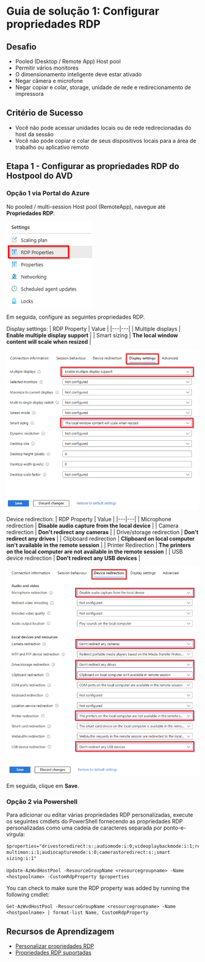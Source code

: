 # Guia de solução 1: Configurar propriedades RDP

## Desafio 

- Pooled (Desktop / Remote App) Host pool 
- Permitir vários monitores
- O dimensionamento inteligente deve estar ativado
- Negar câmera e microfone
- Negar copiar e colar, storage, unidade de rede e redirecionamento de impressora

## Critério de Sucesso

- Você não pode acessar unidades locais ou de rede redirecionadas do host da sessão
- Você não pode copiar e colar de seus dispositivos locais para a área de trabalho ou aplicativo remoto

## Etapa 1 - Configurar as propriedades RDP do Hostpool do AVD 

### Opção 1 via Portal do Azure

No pooled / multi-session Host pool (RemoteApp), navegue até **Propriedades RDP**.

![Propriedade RDP](../Images/AVD/03-RDPProperty_1.png)
 
Em seguida, configure as seguintes propriedades RDP.

Display settings:
 | RDP Property | Value |
 |---|---|
 | Multiple displays | **Enable multiple display support** |
 | Smart sizing | **The local window content will scale when resized** |

![Propriedade RDP](../Images/AVD/03-RDPProperty_2.png)

Device redirection:
 | RDP Property | Value |
 |---|---|
 | Microphone redirection | **Disable audio capture from the local device**  |
 | Camera redirection | **Don't redirect any cameras** |
 | Drive/storage redirection | **Don't redirect any drives**  |
 | Clipboard redirection | **Clipboard on local computer isn't available in the remote session** |
 | Printer Redirection | **The printers on the local computer are not available in the remote session** |
 | USB device redirection | **Don't redirect any USB devices** |

![Propriedade RDP](../Images/AVD/03-RDPProperty_3.png)

Em seguida, clique em **Save**.
 
### Opção 2 via Powershell

Para adicionar ou editar várias propriedades RDP personalizadas, execute os seguintes cmdlets do PowerShell fornecendo as propriedades RDP personalizadas como uma cadeia de caracteres separada por ponto-e-vírgula:

```
$properties="drivestoredirect:s:;audiomode:i:0;videoplaybackmode:i:1;redirectclipboard:i:0;redirectprinters:i:0;devicestoredirect:s:*;redirectcomports:i:1;redirectsmartcards:i:1;usbdevicestoredirect:s:;enablecredsspsupport:i:1;redirectwebauthn:i:1;use multimon:i:1;audiocapturemode:i:0;camerastoredirect:s:;smart sizing:i:1"

Update-AzWvdHostPool -ResourceGroupName <resourcegroupname> -Name <hostpoolname> -CustomRdpProperty $properties
```

You can check to make sure the RDP property was added by running the following cmdlet:
```
Get-AzWvdHostPool -ResourceGroupName <resourcegroupname> -Name <hostpoolname> | format-list Name, CustomRdpProperty
```


## Recursos de Aprendizagem
- [Personalizar propriedades RDP](https://learn.microsoft.com/en-us/azure/virtual-desktop/customize-rdp-properties)
- [Propriedades RDP suportadas](https://learn.microsoft.com/en-us/windows-server/remote/remote-desktop-services/clients/rdp-files)
